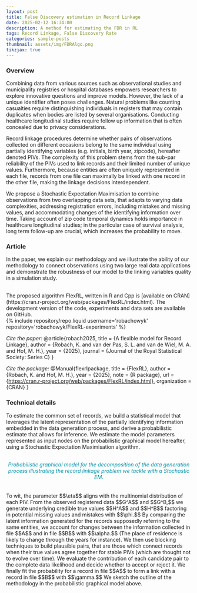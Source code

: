 ```yaml
---
layout: post
title: False Discovery estimation in Record Linkage
date: 2025-02-12 16:34:00
description: A method for estimating the FDR in RL
tags: Record Linkage, False Discovery Rate
categories: sample-posts
thumbnail: assets/img/FDRAlgo.png
tikzjax: true
---
```


### Overview

Combining data from various sources such as observational studies and municipality registries or hospital databases empowers researchers to explore innovative questions and improve models. However, the lack of a unique identifier often poses challenges. Natural problems like counting casualties require distinguishing individuals in registers that may contain duplicates when bodies are listed by several organisations. Conducting healthcare longitudinal studies require follow up information that is often concealed due to privacy considerations.

Record linkage procedures determine whether pairs of observations collected on different occasions belong to the same individual using partially identifying variables (e.g. initials, birth year, zipcode), hereafter denoted PIVs. The complexity of this problem stems from the sub-par reliability of the PIVs used to link records and their limited number of unique values. Furthermore, because entities are often uniquely represented in each file, records from one file can maximally be linked with one record in the other file, making the linkage decisions interdependent.

We propose a Stochastic Expectation Maximisation to combine observations from two overlapping data sets, that adapts to varying data complexities, addressing registration errors, including mistakes and missing values, and accommodating changes of the identifying information over time. Taking account of zip code temporal dynamics holds importance in healthcare longitudinal studies; in the particular case of survival analysis, long term follow-up are crucial, which increases the probability to move.

### Article

In the paper, we explain our methodology and we illustrate the ability of our methodology to connect observations using two large real data applications and demonstrate the robustness of our model to the linking variables quality in a simulation study.
<br>
<div style="margin-left: 30px;">
  <a href="https://doi.org/10.1093/jrsssc/qlaf016" target="_blank" rel="noopener noreferrer">
    <i class="fa-solid fa-file-lines" style="font-size: 74px;"></i>
  </a> 
</div>
<div style="margin-left: 50px;">
  <a href="https://arxiv.org/pdf/2407.06835" target="_blank" rel="noopener noreferrer">
    <i class="fa-solid fa-file" style="font-size: 74px;"></i>
  </a> 
</div>
<br>
The proposed algorithm FlexRL, written in R and Cpp is [available on CRAN](https://cran.r-project.org/web/packages/FlexRL/index.html). The development version of the code, experiments and data sets are available on GitHub.
<br>
<div class="repositories d-flex flex-wrap flex-md-row flex-column justify-content-between align-items-center">
    {% include repository/repo.liquid username='robachowyk' repository='robachowyk/FlexRL-experiments' %}
</div>

<i>Cite the paper:</i>
@article{robach2025,
title = {A flexible model for Record Linkage},
author = {Robach, K. and van der Pas, S. L. and van de Wiel, M. A. and Hof, M. H.},
year = {2025},
journal = {Journal of the Royal Statistical Society: Series C}
}

<i>Cite the package:</i>
@Manual{flexrlpackage,
title = {FlexRL},
author = {Robach, K. and Hof, M. H.},
year = {2025},
note = {R package},
url = {https://cran.r-project.org/web/packages/FlexRL/index.html},
organization = {CRAN}
}

### Technical details

To estimate the common set of records, we build a statistical model that leverages the latent representation of the partially identifying information embedded in the data generation process, and derive a probabilistic estimate that allows for inference. We estimate the model parameters represented as input nodes on the probabilistic graphical model hereafter, using a Stochastic Expectation Maximisation algorithm.
<br>

<div class="exampletest">
<div align=center>
<br>
<script type="text/tikz">
\begin{tikzpicture}
\node[draw={rgb:red,0;green,147;blue,175}, minimum size=1cm] (gamma) at (0,4) {$\gamma$};
\node[shape=circle, draw={rgb:red,0;green,147;blue,175}, dashed, minimum size=1cm] (delta) at (0,2) {$\Delta$};
\node[draw={rgb:red,0;green,147;blue,175}, minimum size=1cm] (eta) at (0,0) {$\eta$};
\node[draw={rgb:red,0;green,147;blue,175}, minimum size=1cm] (alpha) at (0,-2) {$\alpha$};
\node[shape=circle, dashed, draw={rgb:red,0;green,147;blue,175}, minimum size=1cm] (HA) at (-3,-2) {$H^A$};
\node[shape=circle, dashed, draw={rgb:red,0;green,147;blue,175}, minimum size=1cm] (HB) at (3,-2) {$H^B$};
\node[draw={rgb:red,0;green,147;blue,175}, minimum size=1cm] (phi) at (0,-4) {$\phi$};
\node[shape=circle, draw={rgb:red,0;green,147;blue,175}, minimum size=1cm] (GA) at (-4.5,-4) {$G^A$};
\node[shape=circle, draw={rgb:red,0;green,147;blue,175}, minimum size=1cm] (GB) at (4.5,-4) {$G^B$};
\path [-stealth] (gamma) edge (delta);
\path [-stealth] (delta) edge (HA);
\path [-stealth] (delta) edge (HB);
\path [-stealth] (eta) edge (HA);
\path [-stealth] (eta) edge (HB);
\path [-stealth] (alpha) edge (HA);
\path [-stealth] (alpha) edge (HB);
\path [-stealth] (HA) edge (GA);
\path [-stealth] (HB) edge (GB);
\path [-stealth] (phi) edge (GA);
\path [-stealth] (phi) edge (GB);
\end{tikzpicture}
</script>
<i><font color="#0093af">Probabilistic graphical model for the decomposition of the data generation process illustrating the record linkage problem we tackle with a Stochastic EM.</font></i>
<br>
<br>
</div>
</div>

<br>
To wit, the parameter $$\eta$$ aligns with the multinomial distribution of each PIV. From the observed registered data $$G^A$$ and $$G^B,$$ we generate underlying credible true values $$H^A$$ and $$H^B$$ factoring in potential missing values and mistakes with $$\phi.$$ By comparing the latent information generated for the records supposedly referring to the same entities, we account for changes between the information collected in file $$A$$ and in file $$B$$ with $$\alpha.$$ (The place of residence is likely to change through the years for instance). We then use blocking techniques to build plausible pairs, that are those which connect records when their true values agree together for stable PIVs (which are thought not to evolve over time). We evaluate the contribution of each candidate pair to the complete data likelihood and decide whether to accept or reject it. We finally fit the probability for a record in file $$A$$ to form a link with a record in file $$B$$ with $$\gamma.$$ We sketch the outline of the methodology in the probabilistic graphical model above.
